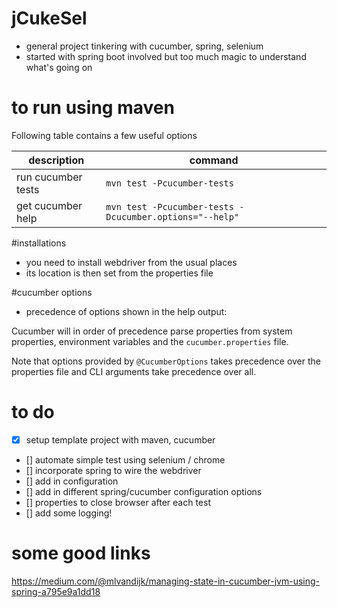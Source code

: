 # jCukeSel
* general project tinkering with cucumber, spring, selenium
* started with spring boot involved but too much magic to understand what's going on

# to run using maven
Following table contains a few useful options 

| description | command |
| --- | --- |
|run cucumber tests|`mvn test -Pcucumber-tests` |
|get cucumber help|`mvn test -Pcucumber-tests -Dcucumber.options="--help"`|


#installations
* you need to install webdriver from the usual places
* its location is then set from the properties file

#cucumber options
* precedence of options shown in the help output:

Cucumber will in order of precedence parse properties from system properties,
environment variables and the `cucumber.properties` file.

Note that options provided by `@CucumberOptions` takes precedence over the
properties file and CLI arguments take precedence over all.


# to do
- [X] setup template project with maven, cucumber
- [] automate simple test using selenium / chrome
- [] incorporate spring to wire the webdriver
- [] add in configuration
- [] add in different spring/cucumber configuration options
- [] properties to close browser after each test
- [] add some logging!

# some good links
https://medium.com/@mlvandijk/managing-state-in-cucumber-jvm-using-spring-a795e9a1dd18
